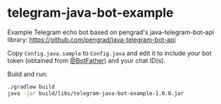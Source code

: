 # telegram-java-bot-example

Example Telegram echo bot based on pengrad's java-telegram-bot-api library:
https://github.com/pengrad/java-telegram-bot-api

Copy `Config.java.sample` to `Config.java`
and edit it to include your bot token
(obtained from [@BotFather](https://core.telegram.org/bots#6-botfather))
and your chat ID(s).

Build and run:

```bash
./gradlew build
java -jar build/libs/telegram-java-bot-example-1.0.0.jar
```

